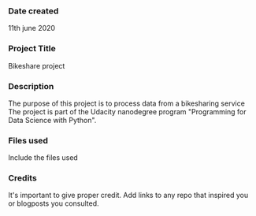 ### Date created
11th june 2020

### Project Title
Bikeshare project

### Description
The purpose of this project is to process data from a bikesharing service
The project is part of the Udacity nanodegree program "Programming for Data Science with Python".

### Files used
Include the files used

### Credits
It's important to give proper credit. Add links to any repo that inspired you or blogposts you consulted.
